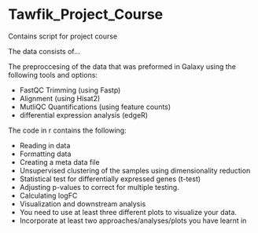 # Tawfik_Project_Course
Contains script for project course

The data consists of...

The preproccesing of the data that was preformed in Galaxy using the following tools and options: 

- FastQC Trimming (using Fastp) <br/>
- Alignment (using Hisat2) <br/>
- MutliQC Quantifications (using feature counts) <br/>
- differential expression analysis (edgeR) <br/>

The code in r contains the following:
- Reading in data <br/>
- Formatting data <br/>
- Creating a meta data file <br/>
-  Unsupervised clustering of the samples using dimensionality reduction <br/>
- Statistical test for differentially expressed genes (t-test) <br/>
- Adjusting p-values to correct for multiple testing. <br/>
- Calculating logFC <br/>
- Visualization and downstream analysis <br/>
- You need to use at least three different plots to visualize your data. <br/>
- Incorporate at least two approaches/analyses/plots you have learnt in <br/>
